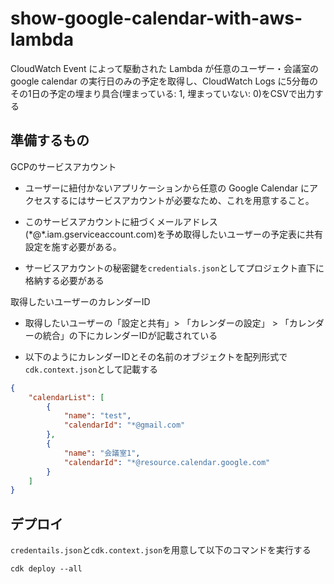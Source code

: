 # show-google-calendar-with-aws-lambda

CloudWatch Event によって駆動された Lambda が任意のユーザー・会議室の google calendar の実行日のみの予定を取得し、CloudWatch Logs に5分毎のその1日の予定の埋まり具合(埋まっている: 1, 埋まっていない: 0)をCSVで出力する

## 準備するもの

GCPのサービスアカウント

- ユーザーに紐付かないアプリケーションから任意の Google Calendar にアクセスするにはサービスアカウントが必要なため、これを用意すること。

- このサービスアカウントに紐づくメールアドレス(\*@\*.iam.gserviceaccount.com)を予め取得したいユーザーの予定表に共有設定を施す必要がある。

- サービスアカウントの秘密鍵を`credentials.json`としてプロジェクト直下に格納する必要がある

取得したいユーザーのカレンダーID

- 取得したいユーザーの「設定と共有」> 「カレンダーの設定」 > 「カレンダーの統合」の下にカレンダーIDが記載されている

- 以下のようにカレンダーIDとその名前のオブジェクトを配列形式で`cdk.context.json`として記載する

```json
{
    "calendarList": [
        {
            "name": "test",
            "calendarId": "*@gmail.com"
        },
        {
            "name": "会議室1",
            "calendarId": "*@resource.calendar.google.com"
        }
    ]
}
```

## デプロイ

`credentails.json`と`cdk.context.json`を用意して以下のコマンドを実行する

```shell
cdk deploy --all
```
